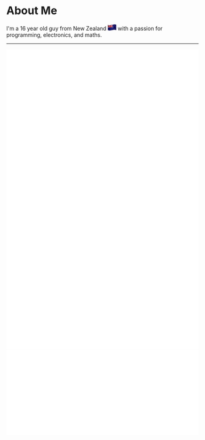 # About Me

I'm a 16 year old guy from New Zealand <img src="/nz-flag.png" alt="NZ Flag" height="16"> with a passion for programming, electronics, and maths.

------

<img src="/interests.svg" align="left">
<img src="/future-projects.svg" align="right">


<div align="center">
  <img src="/spacer.svg">
  <img src="/tools.svg">
</div>
